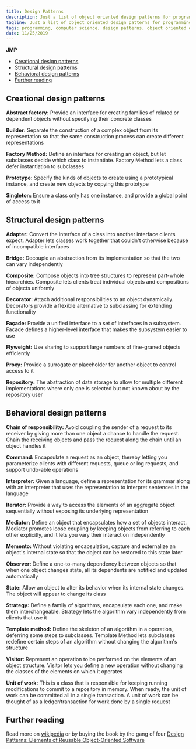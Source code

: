 ```yaml
---
title: Design Patterns
description: Just a list of object oriented design patterns for programming / computer science
tagline: Just a list of object oriented design patterns for programming / computer science
tags: programming, computer science, design patterns, object oriented design patterns, oop design patterns
date: 11/25/2019
---
```


**JMP**
- [Creational design patterns](#creational-design-patterns)
- [Structural design patterns](#structural-design-patterns)
- [Behavioral design patterns](#behavioral-design-patterns)
- [Further reading](#further-reading)

## Creational design patterns
<a name="abstract-factory">**Abstract factory:**</a> Provide an interface for creating families of related or dependent objects without specifying their concrete classes

<a name="builder">**Builder:**</a> Separate the construction of a complex object from its representation so that the same construction process can create different representations

<a name="factory-method">**Factory Method:**</a> Define an interface for creating an object, but let subclasses decide which class to instantiate. Factory Method lets a class defer instantiation to subclasses

<a name="prototype">**Prototype:**</a> Specify the kinds of objects to create using a prototypical instance, and create new objects by copying this prototype

<a name="singleton">**Singleton:**</a> Ensure a class only has one instance, and provide a global point of access to it

## Structural design patterns
<a name="adapter">**Adapter:**</a> Convert the interface of a class into another interface clients expect. Adapter lets classes work together that couldn't otherwise because of incompatible interfaces

<a name="bridge">**Bridge:**</a> Decouple an abstraction from its implementation so that the two can vary independently

<a name="composite">**Composite:**</a> Compose objects into tree structures to represent part-whole hierarchies. Composite lets clients treat individual objects and compositions of objects uniformly

<a name="decorator">**Decorator:**</a> Attach additional responsibilities to an object dynamically. Decorators provide a flexible alternative to subclassing for extending functionality

<a name="facade">**Façade:**</a> Provide a unified interface to a set of interfaces in a subsystem. Facade defines a higher-level interface that makes the subsystem easier to use

<a name="flyweight">**Flyweight:**</a> Use sharing to support large numbers of fine-graned objects efficiently

<a name="proxy">**Proxy:**</a> Provide a surrogate or placeholder for another object to control access to it

<a name="repository">**Repository:**</a> The abstraction of data storage to allow for multiple different implementations where only one is selected but not known about by the repository user

## Behavioral design patterns
<a name="chain-of-responsibility">**Chain of responsibility:**</a> Avoid coupling the sender of a request to its receiver by giving more than one object a chance to handle the request. Chain the receiving objects and pass the request along the chain until an object handles it

<a name="command">**Command:**</a> Encapsulate a request as an object, thereby letting you parameterize clients with different requests, queue or log requests, and support undo-able operations

<a name="interpreter">**Interpreter:**</a> Given a language, define a representation for its grammar along with an interpreter that uses the representation to interpret sentences in the language

<a name="iterator">**Iterator:**</a> Provide a way to access the elements of an aggregate object sequentially without exposing its underlying representation

<a name="mediator">**Mediator:**</a> Define an object that encapsulates how a set of objects interact. Mediator promotes loose coupling by keeping objects from referring to each other explicitly, and it lets you vary their interaction independently

<a name="memento">**Memento:**</a> Without violating encapsulation, capture and externalize an object's internal state so that the object can be restored to this state later

<a name="observer">**Observer:**</a> Define a one-to-many dependency between objects so that when one object changes state, all its dependents are notified and updated automatically

<a name="state">**State:**</a> Allow an object to alter its behavior when its internal state changes. The object will appear to change its class

<a name="strategy">**Strategy:**</a> Define a family of algorithms, encapsulate each one, and make them interchangeable. Strategy lets the algorithm vary independently from clients that use it

<a name="template-method">**Template method:**</a> Define the skeleton of an algorithm in a operation, deferring some steps to subclasses. Template Method lets subclasses redefine certain steps of an algorithm without changing the algorithm's structure

<a name="visitor">**Visitor:**</a> Represent an operation to be performed on the elements of an object structure. Visitor lets you define a new operation without changing the classes of the elements on which it operates

<a name="unit-of-work">**Unit of work:**</a> This is a class that is responsible for keeping running modifications to commit to a repository in memory. When ready, the unit of work can be committed all in a single transaction. A unit of work can be thought of as a ledger/transaction for work done by a single request

## Further reading
Read more on [wikipedia](https://en.wikipedia.org/wiki/Design_Patterns) or by buying the book by the gang of four [Design Patterns: Elements of Reusable Object-Oriented Software](https://www.amazon.com/Design-Patterns-Elements-Reusable-Object-Oriented/dp/0201633612)
